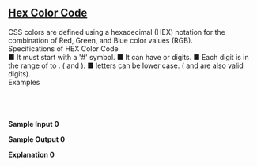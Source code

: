 ## **[Hex Color Code](https://www.hackerrank.com/challenges/hex-color-code)** 
CSS colors are defined using a hexadecimal (HEX) notation for the combination of Red, Green, and Blue color values (RGB).<br>Specifications of HEX Color Code<br>■ It must start with a '#' symbol.
■ It can have or digits.
■ Each digit is in the range of to . ( and ).
■ letters can be lower case. ( and are also valid digits).<br>Examples<br><br><br><code></code><br><br>**Sample Input 0**

**Sample Output 0**  

**Explanation 0**<br><br>